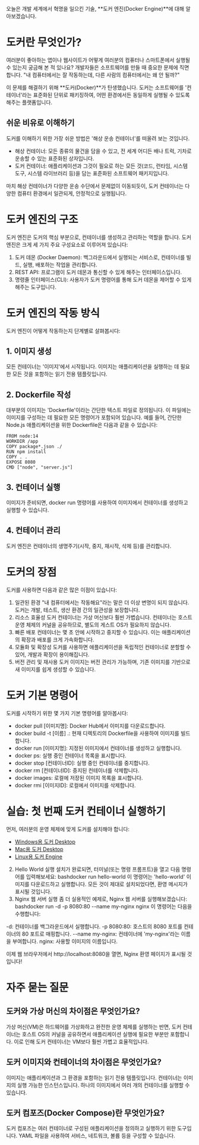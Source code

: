 오늘은 개발 세계에서 혁명을 일으킨 기술, **도커 엔진(Docker Engine)**에 대해 알아보겠습니다.

# 도커란 무엇인가?
여러분이 좋아하는 앱이나 웹사이트가 어떻게 여러분의 컴퓨터나 스마트폰에서 실행될 수 있는지 궁금해 본 적 있나요? 개발자들은 소프트웨어를 만들 때 중요한 문제에 직면합니다. "내 컴퓨터에서는 잘 작동하는데, 다른 사람의 컴퓨터에서는 왜 안 될까?"

이 문제를 해결하기 위해 **도커(Docker)**가 탄생했습니다. 도커는 소프트웨어를 '컨테이너'라는 표준화된 단위로 패키징하여, 어떤 환경에서든 동일하게 실행될 수 있도록 해주는 플랫폼입니다.

## 쉬운 비유로 이해하기
도커를 이해하기 위한 가장 쉬운 방법은 '해상 운송 컨테이너'를 떠올려 보는 것입니다.

- 해상 컨테이너: 모든 종류의 물건을 담을 수 있고, 전 세계 어디든 배나 트럭, 기차로 운송할 수 있는 표준화된 상자입니다.
- 도커 컨테이너: 애플리케이션과 그것이 필요로 하는 모든 것(코드, 런타임, 시스템 도구, 시스템 라이브러리 등)을 담는 표준화된 소프트웨어 패키지입니다.

마치 해상 컨테이너가 다양한 운송 수단에서 문제없이 이동되듯이, 도커 컨테이너는 다양한 컴퓨터 환경에서 일관되게, 안정적으로 실행됩니다.

# 도커 엔진의 구조
도커 엔진은 도커의 핵심 부분으로, 컨테이너를 생성하고 관리하는 역할을 합니다. 도커 엔진은 크게 세 가지 주요 구성요소로 이루어져 있습니다:

1. 도커 데몬 (Docker Daemon): 백그라운드에서 실행되는 서비스로, 컨테이너를 빌드, 실행, 배포하는 작업을 관리합니다.
2. REST API: 프로그램이 도커 데몬과 통신할 수 있게 해주는 인터페이스입니다.
3. 명령줄 인터페이스(CLI): 사용자가 도커 명령어를 통해 도커 데몬을 제어할 수 있게 해주는 도구입니다.

# 도커 엔진의 작동 방식
도커 엔진이 어떻게 작동하는지 단계별로 살펴봅시다:

## 1. 이미지 생성
모든 컨테이너는 '이미지'에서 시작됩니다. 이미지는 애플리케이션을 실행하는 데 필요한 모든 것을 포함하는 읽기 전용 템플릿입니다.

## 2. Dockerfile 작성
대부분의 이미지는 'Dockerfile'이라는 간단한 텍스트 파일로 정의됩니다. 이 파일에는 이미지를 구성하는 데 필요한 모든 명령어가 포함되어 있습니다.
예를 들어, 간단한 Node.js 애플리케이션을 위한 Dockerfile은 다음과 같을 수 있습니다:
```
FROM node:14
WORKDIR /app
COPY package*.json ./
RUN npm install
COPY . .
EXPOSE 8080
CMD ["node", "server.js"]
```

## 3. 컨테이너 실행
이미지가 준비되면, docker run 명령어를 사용하여 이미지에서 컨테이너를 생성하고 실행할 수 있습니다.

## 4. 컨테이너 관리
도커 엔진은 컨테이너의 생명주기(시작, 중지, 재시작, 삭제 등)를 관리합니다.

# 도커의 장점
도커를 사용하면 다음과 같은 많은 이점이 있습니다:
1. 일관된 환경
   "내 컴퓨터에서는 작동해요"라는 말은 더 이상 변명이 되지 않습니다. 도커는 개발, 테스트, 생산 환경 간의 일관성을 보장합니다.
2. 리소스 효율성
   도커 컨테이너는 가상 머신보다 훨씬 가볍습니다. 컨테이너는 호스트 운영 체제의 커널을 공유하므로, 별도의 게스트 OS가 필요하지 않습니다.
3. 빠른 배포
   컨테이너는 몇 초 안에 시작하고 중지할 수 있습니다. 이는 애플리케이션의 확장과 배포를 크게 가속화합니다.
4. 모듈화 및 확장성
   도커를 사용하면 애플리케이션을 독립적인 컨테이너로 분할할 수 있어, 개발과 확장이 용이해집니다.
5. 버전 관리 및 재사용
   도커 이미지는 버전 관리가 가능하며, 기존 이미지를 기반으로 새 이미지를 쉽게 생성할 수 있습니다.

# 도커 기본 명령어
도커를 시작하기 위한 몇 가지 기본 명령어를 알아봅시다:

- docker pull [이미지명]: Docker Hub에서 이미지를 다운로드합니다.
- docker build -t [이름] .: 현재 디렉토리의 Dockerfile을 사용하여 이미지를 빌드합니다.
- docker run [이미지명]: 지정된 이미지에서 컨테이너를 생성하고 실행합니다.
- docker ps: 실행 중인 컨테이너 목록을 표시합니다.
- docker stop [컨테이너ID]: 실행 중인 컨테이너를 중지합니다.
- docker rm [컨테이너ID]: 중지된 컨테이너를 삭제합니다.
- docker images: 로컬에 저장된 이미지 목록을 표시합니다.
- docker rmi [이미지ID]: 로컬에서 이미지를 삭제합니다.

# 실습: 첫 번째 도커 컨테이너 실행하기
먼저, 여러분의 운영 체제에 맞게 도커를 설치해야 합니다:

- [Windows용 도커 Desktop](https://docs.docker.com/desktop/setup/install/windows-install/)
- [Mac용 도커 Desktop](https://docs.docker.com/desktop/install/mac-install/)
- [Linux용 도커 Engine](https://docs.docker.com/engine/install/)

2. Hello World 실행
설치가 완료되면, 터미널(또는 명령 프롬프트)을 열고 다음 명령어를 입력해보세요:
bashdocker run hello-world
이 명령어는 'hello-world' 이미지를 다운로드하고 실행합니다. 모든 것이 제대로 설치되었다면, 환영 메시지가 표시될 것입니다.
3. Nginx 웹 서버 실행
좀 더 실용적인 예제로, Nginx 웹 서버를 실행해보겠습니다:
bashdocker run -d -p 8080:80 --name my-nginx nginx
이 명령어는 다음을 수행합니다:

-d: 컨테이너를 백그라운드에서 실행합니다.
-p 8080:80: 호스트의 8080 포트를 컨테이너의 80 포트로 매핑합니다.
--name my-nginx: 컨테이너에 'my-nginx'라는 이름을 부여합니다.
nginx: 사용할 이미지의 이름입니다.

이제 웹 브라우저에서 http://localhost:8080을 열면, Nginx 환영 페이지가 표시될 것입니다!

# 자주 묻는 질문
## 도커와 가상 머신의 차이점은 무엇인가요?
가상 머신(VM)은 하드웨어를 가상화하고 완전한 운영 체제를 실행하는 반면, 도커 컨테이너는 호스트 OS의 커널을 공유하면서 애플리케이션 실행에 필요한 부분만 포함합니다. 이로 인해 도커 컨테이너는 VM보다 훨씬 가볍고 효율적입니다.

## 도커 이미지와 컨테이너의 차이점은 무엇인가요?
이미지는 애플리케이션과 그 환경을 포함하는 읽기 전용 템플릿입니다. 컨테이너는 이미지의 실행 가능한 인스턴스입니다. 하나의 이미지에서 여러 개의 컨테이너를 실행할 수 있습니다.

## 도커 컴포즈(Docker Compose)란 무엇인가요?
도커 컴포즈는 여러 컨테이너로 구성된 애플리케이션을 정의하고 실행하기 위한 도구입니다. YAML 파일을 사용하여 서비스, 네트워크, 볼륨 등을 구성할 수 있습니다.

